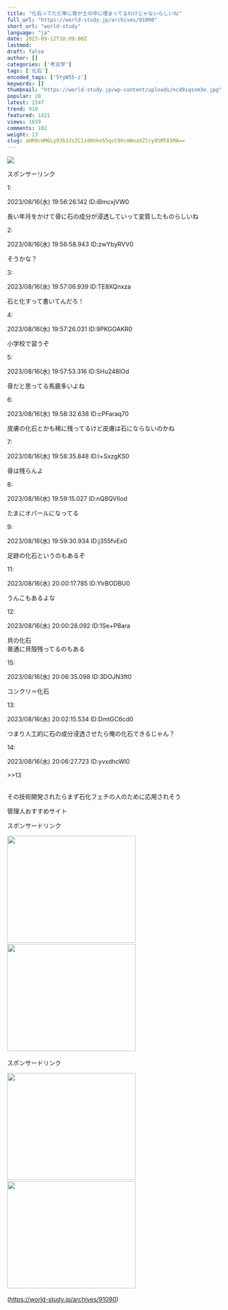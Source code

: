 ```yaml
---
title: "化石ってただ単に骨が土の中に埋まってるわけじゃないらしいね"
full_url: "https://world-study.jp/archives/91090"
short_url: "world-study"
language: "ja"
date: 2023-09-12T10:09:00Z
lastmod: 
draft: false
author: []
categories: ['考古学']
tags: ['化石']
encoded_tags: ['5YyW55-z']
keywords: []
thumbnail: "https://world-study.jp/wp-content/uploads/nc49iqsnm3e.jpg"
popular: 28
latest: 1547
trend: 910
featured: 1421
views: 1659
comments: 102
weight: 13
slug: aHR0cHM6Ly93b3JsZC1zdHVkeS5qcC9hcmNoaXZlcy85MTA5MA==
---
```


![](https://world-study.jp/wp-content/uploads/nc49iqsnm3e.jpg)

<div><p class='ps-label'>スポンサーリンク</p><p class='ps-widget'></p><p class='t_h'><p>1: <p> 2023/08/16(水) 19:56:26.142 ID:iBmcxjVW0</p></p></p><p class='t_b'><p> 長い年月をかけて骨に石の成分が浸透していって変質したものらしいね </p></p><p></p><p class='t_h'><p>2: <p> 2023/08/16(水) 19:56:58.943 ID:zwYbyRVV0</p></p></p><p class='t_b'><p> そうかな？ </p></p><p class='t_h'><p>3: <p> 2023/08/16(水) 19:57:06.939 ID:TE8XQnxza</p></p></p><p class='t_b'><p> 石と化すって書いてんだろ！ </p></p><p class='t_h'><p>4: <p> 2023/08/16(水) 19:57:26.031 ID:9PKGOAKR0</p></p></p><p class='t_b'><p> 小学校で習うぞ </p></p><p class='t_h'><p>5: <p> 2023/08/16(水) 19:57:53.316 ID:SHu248IOd</p></p></p><p class='t_b'><p> 骨だと思ってる馬鹿多いよね </p></p><p class='t_h'><p>6: <p> 2023/08/16(水) 19:58:32.638 ID:cPFaraq70</p></p></p><p class='t_b'><p> 皮膚の化石とかも稀に残ってるけど皮膚は石にならないのかね </p></p><p class='t_h'><p>7: <p> 2023/08/16(水) 19:58:35.848 ID:l+SxzgKS0</p></p></p><p class='t_b'><p> 骨は残らんよ </p></p><p class='t_h'><p>8: <p> 2023/08/16(水) 19:59:15.027 ID:nQ8QVIIod</p></p></p><p class='t_b'><p> たまにオパールになってる </p></p><p class='t_h'><p>9: <p> 2023/08/16(水) 19:59:30.934 ID:j355fvEx0</p></p></p><p class='t_b'><p> 足跡の化石というのもあるぞ </p></p><p class='t_h'><p>11: <p> 2023/08/16(水) 20:00:17.785 ID:YlrBODBU0</p></p></p><p class='t_b'><p> うんこもあるよな </p></p><p class='t_h'><p>12: <p> 2023/08/16(水) 20:00:28.092 ID:1Se+PBara</p></p></p><p class='t_b'><p> 貝の化石<br> 普通に貝殻残ってるのもある </p></p><p class='t_h'><p>15: <p> 2023/08/16(水) 20:06:35.098 ID:3DOJN3ft0</p></p></p><p class='t_b'><p> コンクリ＝化石 </p></p><p class='t_h'><p>13: <p> 2023/08/16(水) 20:02:15.534 ID:DmtGC6cd0</p></p></p><p class='t_b'><p> つまり人工的に石の成分浸透させたら俺の化石できるじゃん？ </p></p><p class='t_h t_i'><p>14: <p> 2023/08/16(水) 20:06:27.723 ID:yvxdhcWl0</p></p></p><p class='t_b t_i'><p><p class='anchor'>>>13</p><br> その技術開発されたらまず石化フェチの人のために応用されそう </p></p> <p class='textwidget custom-html-widget'></p><p class='top_rss_down_title'> 管理人おすすめサイト </p> <p class='rss4'> </p><p class='posts-under-1'>スポンサードリンク</p><a href='https://hb.afl.rakuten.co.jp/hsc/22147dca.3eb27a4d.22147dcb.ab9930ba/?link_type=pict&ut=eyJwYWdlIjoic2hvcCIsInR5cGUiOiJwaWN0IiwiY29sIjoxLCJjYXQiOiI0NCIsImJhbiI6IjQ2MDEzNSIsImFtcCI6ZmFsc2V9' target='_blank' rel='nofollow sponsored noopener'><img src='https://hbb.afl.rakuten.co.jp/hsb/22147dca.3eb27a4d.22147dcb.ab9930ba/?me_id=1&me_adv_id=460135&t=pict' border='0' alt='' title=''></a> <br> <a href='https://px.a8.net/svt/ejp?a8mat=3TD6WR+3C9O2A+2PEO+1I1IKX' rel='nofollow'> <img border='0' width='300' height='250' alt='' src='https://www23.a8.net/svt/bgt?aid=230722875202&wid=005&eno=01&mid=s00000012624009077000&mc=1'></a> <img border='0' width='1' height='1' src='https://www10.a8.net/0.gif?a8mat=3TD6WR+3C9O2A+2PEO+1I1IKX' alt=''> <a href='https://px.a8.net/svt/ejp?a8mat=3TD6WR+4491HU+54ZG+609HT' rel='nofollow'> <img border='0' width='300' height='250' alt='' src='https://www29.a8.net/svt/bgt?aid=230722875249&wid=005&eno=01&mid=s00000023974001009000&mc=1'></a> <img border='0' width='1' height='1' src='https://www18.a8.net/0.gif?a8mat=3TD6WR+4491HU+54ZG+609HT' alt=''> <p class='posts-under-1'>スポンサードリンク</p><a href='https://px.a8.net/svt/ejp?a8mat=3BQDI5+2RFHW2+3D3Q+65U41' rel='nofollow'> <img border='0' width='300' height='250' alt='' src='https://www28.a8.net/svt/bgt?aid=201104861167&wid=005&eno=01&mid=s00000015695001035000&mc=1'></a> <img border='0' width='1' height='1' src='https://www17.a8.net/0.gif?a8mat=3BQDI5+2RFHW2+3D3Q+65U41' alt=''> <a href='https://px.a8.net/svt/ejp?a8mat=3H5J7Z+P0B9U+50+35UAKX' rel='nofollow'> <img border='0' width='300' height='250' alt='' src='https://www23.a8.net/svt/bgt?aid=210210191042&wid=005&eno=01&mid=s00000000018019121000&mc=1'></a> <img border='0' width='1' height='1' src='https://www10.a8.net/0.gif?a8mat=3H5J7Z+P0B9U+50+35UAKX' alt=''> </div>

(https://world-study.jp/archives/91090)

